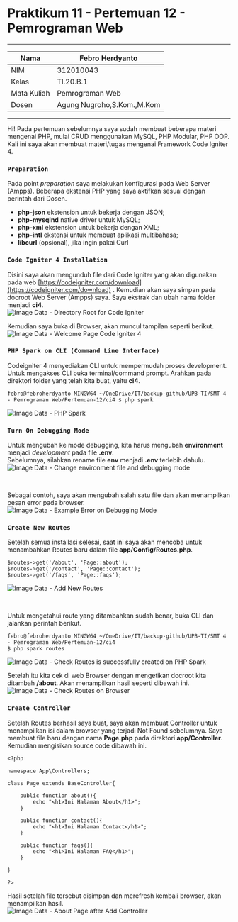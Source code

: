 # Praktikum 11 - Pertemuan 12 - Pemrograman Web

<hr>

| Nama | Febro Herdyanto |
| --- | --- |
| NIM | 312010043 |
| Kelas | TI.20.B.1 |
| Mata Kuliah | Pemrograman Web |
| Dosen | Agung Nugroho,S.Kom.,M.Kom |

<hr>

Hi! Pada pertemuan sebelumnya saya sudah membuat beberapa materi mengenai PHP, mulai CRUD menggunakan MySQL, PHP Modular, PHP OOP. Kali ini saya akan membuat materi/tugas mengenai Framework Code Igniter 4.

### `Preparation`

Pada point *preparation* saya melakukan konfigurasi pada Web Server (Ampps). Beberapa ekstensi PHP yang saya aktifkan sesuai dengan perintah dari Dosen. 

* **php-json** ekstension untuk bekerja dengan JSON;
* **php-mysqlnd** native driver untuk MySQL;
* **php-xml** ekstension untuk bekerja dengan XML;
* **php-intl** ekstensi untuk membuat aplikasi multibahasa;
* **libcurl** (opsional), jika ingin pakai Curl

### `Code Igniter 4 Installation`

Disini saya akan mengunduh file dari Code Igniter yang akan digunakan pada web [https://codeigniter.com/download](https://codeigniter.com/download) . Kemudian akan saya simpan pada docroot Web Server (Ampps) saya. Saya ekstrak dan ubah nama folder menjadi **ci4**. <br>
![Image Data - Directory Root for Code Igniter](imgData/dirRoot.png)

Kemudian saya buka di Browser, akan muncul tampilan seperti berikut. <br>
![Image Data - Welcome Page Code Igniter 4](imgData/WelcomePageCI4.png)

### `PHP Spark on CLI (Command Line Interface)`

Codeigniter 4 menyediakan CLI untuk mempermudah proses development. Untuk mengakses CLI buka terminal/command prompt. Arahkan pada direktori folder yang telah kita buat, yaitu **ci4**. 

```
febro@febroherdyanto MINGW64 ~/OneDrive/IT/backup-github/UPB-TI/SMT 4 - Pemrograman Web/Pertemuan-12/ci4 $ php spark
```

![Image Data - PHP Spark](imgData/phpSpark.png)

### `Turn On Debugging Mode`

Untuk mengubah ke mode debugging, kita harus mengubah **environment** menjadi *development* pada file **.env**. <br>
Sebelumnya, silahkan rename file **env** menjadi **.env** terlebih dahulu. <br>
![Image Data - Change environment file and debugging mode](imgData/ChangeENV.png)

<br>

Sebagai contoh, saya akan mengubah salah satu file dan akan menampilkan pesan error pada browser. <br>
![Image Data - Example Error on Debugging Mode](imgData/DebuggingError.png)

### `Create New Routes`

Setelah semua installasi selesai, saat ini saya akan mencoba untuk menambahkan Routes baru dalam file **app/Config/Routes.php**.

```
$routes->get('/about', 'Page::about');
$routes->get('/contact', 'Page::contact');
$routes->get('/faqs', 'Page::faqs');
```

![Image Data - Add New Routes](imgData/createNewRoutes.png)

<br>

Untuk mengetahui route yang ditambahkan sudah benar, buka CLI dan jalankan perintah berikut.

```
febro@febroherdyanto MINGW64 ~/OneDrive/IT/backup-github/UPB-TI/SMT 4 - Pemrograman Web/Pertemuan-12/ci4
$ php spark routes
```

![Image Data - Check Routes is successfully created on PHP Spark](imgData/checkRoutesSpark.png) <br>

Setelah itu kita cek di web Browser dengan mengetikan docroot kita ditambah **/about**. Akan menampilkan hasil seperti dibawah ini. <br>
![Image Data - Check Routes on Browser](imgData/RoutesOnBrowser.png)

### `Create Controller`

Setelah Routes berhasil saya buat, saya akan membuat Controller untuk menampilkan isi dalam browser yang terjadi Not Found sebelumnya. Saya membuat file baru dengan nama **Page.php** pada direktori **app/Controller**. Kemudian mengisikan source code dibawah ini.

```
<?php

namespace App\Controllers;

class Page extends BaseController{

    public function about(){
        echo "<h1>Ini Halaman About</h1>";
    }

    public function contact(){
        echo "<h1>Ini Halaman Contact</h1>";
    }

    public function faqs(){
        echo "<h1>Ini Halaman FAQ</h1>";
    }

}

?>
```

Hasil setelah file tersebut disimpan dan merefresh kembali browser, akan menampilkan hasil. <br>
![Image Data - About Page after Add Controller](imgData/AboutPageDraft.png)

